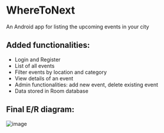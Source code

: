 # WhereToNext
An Android app for listing the upcoming events in your city

## Added functionalities:
- Login and Register
- List of all events
- Filter events by location and category
- View details of an event
- Admin functionalities: add new event, delete existing event
- Data stored in Room database

## Final E/R diagram:

![image](https://github.com/user-attachments/assets/b282ad04-02fb-4378-a6b8-c5d79e64a30d)



